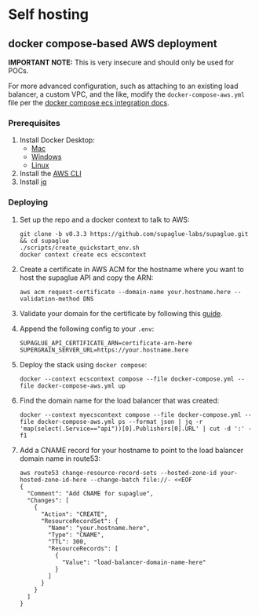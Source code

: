 # Self hosting

## docker compose-based AWS deployment

**IMPORTANT NOTE:** This is very insecure and should only be used for POCs.

For more advanced configuration, such as attaching to an existing load balancer, a custom VPC, and the like, modify the `docker-compose-aws.yml` file per the [docker compose ecs integration docs](https://docs.docker.com/cloud/ecs-integration/).

### Prerequisites

1. Install Docker Desktop:
    - [Mac](https://docs.docker.com/desktop/install/mac-install/)
    - [Windows](https://docs.docker.com/desktop/install/windows-install/)
    - [Linux](https://docs.docker.com/desktop/install/linux-install/)
1. Install the [AWS CLI](https://docs.aws.amazon.com/cli/latest/userguide/install-cliv2.html)
1. Install [jq](https://stedolan.github.io/jq/download/)

### Deploying

1. Set up the repo and a docker context to talk to AWS:

    ```shell
    git clone -b v0.3.3 https://github.com/supaglue-labs/supaglue.git && cd supaglue
    ./scripts/create_quickstart_env.sh
    docker context create ecs ecscontext
    ```

1. Create a certificate in AWS ACM for the hostname where you want to host the supaglue API and copy the ARN:

    ```shell
    aws acm request-certificate --domain-name your.hostname.here --validation-method DNS
    ```

1. Validate your domain for the certificate by following this [guide](https://docs.aws.amazon.com/acm/latest/userguide/dns-validation.html#setting-up-dns-validation).

1. Append the following config to your `.env`:

    ```env
    SUPAGLUE_API_CERTIFICATE_ARN=certificate-arn-here
    SUPERGRAIN_SERVER_URL=https://your.hostname.here
    ```

1. Deploy the stack using `docker compose`:

   ```shell
   docker --context ecscontext compose --file docker-compose.yml --file docker-compose-aws.yml up
   ```

1. Find the domain name for the load balancer that was created:

    ```shell
    docker --context myecscontext compose --file docker-compose.yml --file docker-compose-aws.yml ps --format json | jq -r 'map(select(.Service=="api"))[0].Publishers[0].URL' | cut -d ':' -f1
    ```

1. Add a CNAME record for your hostname to point to the load balancer domain name in route53:

    ```shell
    aws route53 change-resource-record-sets --hosted-zone-id your-hosted-zone-id-here --change-batch file://- <<EOF
    {
      "Comment": "Add CNAME for supaglue",
      "Changes": [
        {
          "Action": "CREATE",
          "ResourceRecordSet": {
            "Name": "your.hostname.here",
            "Type": "CNAME",
            "TTL": 300,
            "ResourceRecords": [
              {
                "Value": "load-balancer-domain-name-here"
              }
            ]
          }
        }
      ]
    }
   ```
